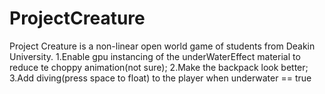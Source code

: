 # ProjectCreature

Project Creature is a non-linear open world game of students from Deakin University.
1.Enable gpu instancing of the underWaterEffect material to reduce te choppy animation(not sure); 
2.Make the backpack look better; 
3.Add diving(press space to float) to the player when underwater == true
